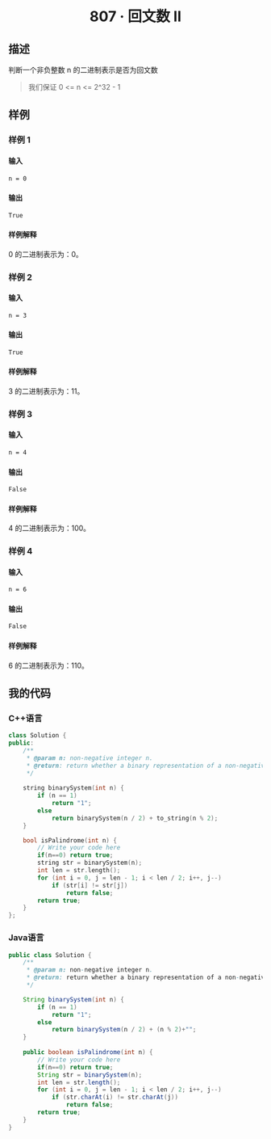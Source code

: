 # <center> 807 · 回文数 II

## 描述

判断一个非负整数 n 的二进制表示是否为回文数

> 我们保证 0 <= n <= 2^32 - 1

## 样例

### 样例 1

#### 输入

```txt
n = 0
```

#### 输出

```txt
True
```

#### 样例解释

0 的二进制表示为：0。

### 样例 2

#### 输入

```txt
n = 3
```

#### 输出

```txt
True
```

#### 样例解释

3 的二进制表示为：11。


### 样例 3

#### 输入

```txt
n = 4
```

#### 输出

```txt
False
```

#### 样例解释

4 的二进制表示为：100。


### 样例 4

#### 输入

```txt
n = 6
```

#### 输出

```txt
False
```

#### 样例解释

6 的二进制表示为：110。

## 我的代码

### C++语言

```c++
class Solution {
public:
    /**
     * @param n: non-negative integer n.
     * @return: return whether a binary representation of a non-negative integer n is a palindrome.
     */
    
    string binarySystem(int n) {
        if (n == 1)
            return "1";
        else
            return binarySystem(n / 2) + to_string(n % 2);
    }

    bool isPalindrome(int n) {
        // Write your code here
        if(n==0) return true;
        string str = binarySystem(n);
        int len = str.length();
        for (int i = 0, j = len - 1; i < len / 2; i++, j--)
            if (str[i] != str[j])
                return false;
        return true;
    }
};
```

### Java语言

```java
public class Solution {
    /**
     * @param n: non-negative integer n.
     * @return: return whether a binary representation of a non-negative integer n is a palindrome.
     */

    String binarySystem(int n) {
        if (n == 1)
            return "1";
        else
            return binarySystem(n / 2) + (n % 2)+"";
    }
    
    public boolean isPalindrome(int n) {
        // Write your code here
        if(n==0) return true;
        String str = binarySystem(n);
        int len = str.length();
        for (int i = 0, j = len - 1; i < len / 2; i++, j--)
            if (str.charAt(i) != str.charAt(j))
                return false;
        return true;
    }
}
```